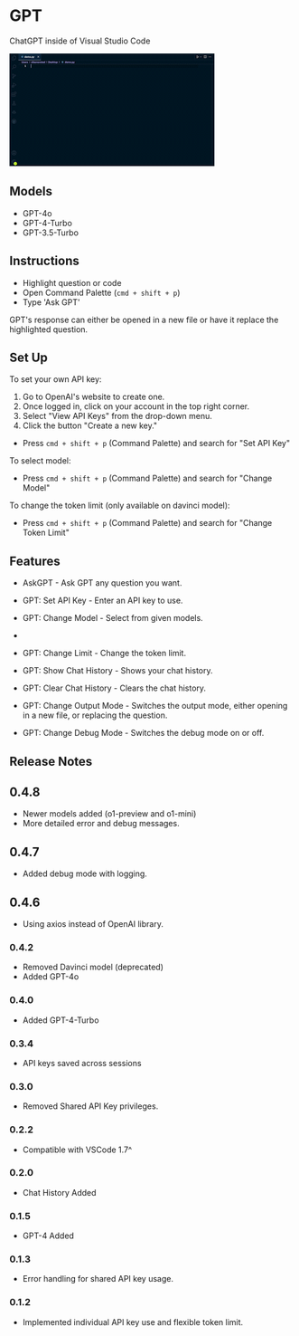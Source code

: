 # GPT

ChatGPT inside of Visual Studio Code

![](https://raw.githubusercontent.com/silasnevstad/GPT-Extension-VSCode/main/demo.gif?raw=true)

## Models

- GPT-4o
- GPT-4-Turbo
- GPT-3.5-Turbo

## Instructions
* Highlight question or code
* Open Command Palette (```cmd + shift + p```)
* Type 'Ask GPT'

GPT's response can either be opened in a new file or have it replace the highlighted question.

## Set Up
To set your own API key:

1. Go to OpenAI's website to create one.
2. Once logged in, click on your account in the top right corner.
3. Select "View API Keys" from the drop-down menu.
4. Click the button "Create a new key."

- Press ```cmd + shift + p``` (Command Palette) and search for "Set API Key"

To select model:

- Press ```cmd + shift + p``` (Command Palette) and search for "Change Model"

To change the token limit (only available on davinci model):

- Press ```cmd + shift + p``` (Command Palette) and search for "Change Token Limit"



## Features

- AskGPT - Ask GPT any question you want.

- GPT: Set API Key - Enter an API key to use.

- GPT: Change Model - Select from given models.
- 
- GPT: Change Limit - Change the token limit.

- GPT: Show Chat History - Shows your chat history.

- GPT: Clear Chat History - Clears the chat history.

- GPT: Change Output Mode - Switches the output mode, either opening in a new file, or replacing the question.

- GPT: Change Debug Mode - Switches the debug mode on or off.

## Release Notes

## 0.4.8
- Newer models added (o1-preview and o1-mini)
- More detailed error and debug messages.

## 0.4.7
- Added debug mode with logging.

## 0.4.6
- Using axios instead of OpenAI library.

### 0.4.2
- Removed Davinci model (deprecated)
- Added GPT-4o

### 0.4.0
- Added GPT-4-Turbo

### 0.3.4
- API keys saved across sessions

### 0.3.0
- Removed Shared API Key privileges.

### 0.2.2
- Compatible with VSCode 1.7^

### 0.2.0
- Chat History Added

### 0.1.5
- GPT-4 Added

### 0.1.3
- Error handling for shared API key usage.

### 0.1.2
- Implemented individual API key use and flexible token limit.